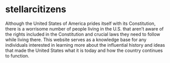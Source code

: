 # stellarcitizens
Although the United States of America prides itself with its Constitution, there is a worrisome number of people living in the U.S. that aren’t aware of the rights included in the Constitution and crucial laws they need to follow while living there. This website serves as a knowledge base for any individuals interested in learning more about the influential history and ideas that made the United States what it is today and how the country continues to function.
